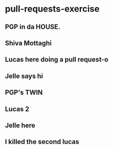 # pull-requests-exercise

## PGP in da HOUSE.
## Shiva Mottaghi
## Lucas here doing a pull request-o
## Jelle says hi
## PGP's TWIN
## Lucas 2
## Jelle here
## I killed the second lucas